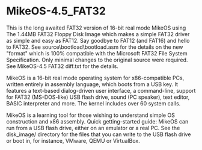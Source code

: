 # MikeOS-4.5_FAT32
This is the long awaited FAT32 version of 16-bit real mode MikeOS using The 1.44MB FAT32
Floppy Disk Image which makes a simple FAT32 driver as simple and easy
as FAT12. Say goodbye to FAT12 (and FAT16) and hello to FAT32.
See source\bootload\bootload.asm for the details on the new "format"
which is 100% compatible with the Microsoft FAT32 File System Specification.
Only minimal changes to the original source were required.
See MikeOS-4.5 FAT32 diff.txt for the details.

MikeOS is a 16-bit real mode operating system for x86-compatible PCs, 
written entirely in assembly language, which boots from a USB key.
It features a text-based dialog-driven user interface, a command-line,
support for FAT32 (MS-DOS-like) USB flash drive, sound (PC speaker),
text editor, BASIC interpreter and more.
The kernel includes over 60 system calls.

MikeOS is a learning tool for those wishing to understand simple OS 
construction and x86 assembly. Quick getting-started guide: MikeOS can 
run from a USB flash drive, either on an emulator or a real PC. 
See the disk_image/ directory for the files that you can write to the 
USB flash drive or boot in, for instance, VMware, QEMU or VirtualBox.

